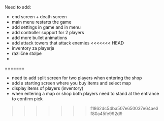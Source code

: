 Need to add:
  - end screen + death screen
  - main menu restarts the game
  - add settings in game and in menu
  - add controller support for 2 players
  - add more bullet animations
  - add attack towers that attack enemies
<<<<<<< HEAD
  - inventory za playerja
  - različne stolpe
  - 
=======
  - need to add split screen for two players when entering the shop
  - add a starting screen where you buy items and select map
  - display items of players (inventory)
  - when entering a map or shop both players need to stand at the entrance to confirm pick
  
>>>>>>> f1862dc54ba507e650037e64ae3f80a45fe992d9
